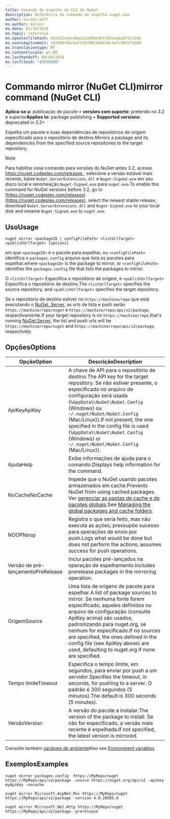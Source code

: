 ```yaml
---
title: Comando de espelho da CLI do NuGet
description: Referência do comando de espelho nuget.exe
author: karann-msft
ms.author: karann
ms.date: 01/18/2018
ms.topic: reference
ms.openlocfilehash: d3a322e16c4ba212a856e9bf4d2eaab2872c31b6
ms.sourcegitcommit: 1d1406764c6af5fb7801d462e0c4afc9092fa569
ms.translationtype: MT
ms.contentlocale: pt-BR
ms.lasthandoff: 09/04/2018
ms.locfileid: "43550200"
---
```

# <a name="mirror-command-nuget-cli"></a><span data-ttu-id="7ff9e-103">Commando mirror (NuGet CLI)</span><span class="sxs-lookup"><span data-stu-id="7ff9e-103">mirror command (NuGet CLI)</span></span>

<span data-ttu-id="7ff9e-104">**Aplica-se a:** publicação de pacote &bullet; **versões com suporte:** preterido no 3.2 e superior</span><span class="sxs-lookup"><span data-stu-id="7ff9e-104">**Applies to:** package publishing &bullet; **Supported versions:** deprecated in 3.2+</span></span>

<span data-ttu-id="7ff9e-105">Espelha um pacote e suas dependências de repositórios de origem especificado para o repositório de destino.</span><span class="sxs-lookup"><span data-stu-id="7ff9e-105">Mirrors a package and its dependencies from the specified source repositories to the target repository.</span></span>

> [!NOTE]
> <span data-ttu-id="7ff9e-106">Para habilitar esse comando para versões do NuGet antes 3.2, acesse [ https://nuget.codeplex.com/releases ](https://nuget.codeplex.com/releases), selecione a versão estável mais recente, baixe `NuGet.ServerExtensions.dll` e `Nuget-Signed.exe` em seu disco local e renomeação `Nuget-Signed.exe` para `nuget.exe`.</span><span class="sxs-lookup"><span data-stu-id="7ff9e-106">To enable this command for NuGet versions before 3.2, go to [https://nuget.codeplex.com/releases](https://nuget.codeplex.com/releases), select the newest stable release, download `NuGet.ServerExtensions.dll` and `Nuget-Signed.exe` to your local disk and rename `Nuget-Signed.exe` to `nuget.exe`.</span></span>

## <a name="usage"></a><span data-ttu-id="7ff9e-107">Uso</span><span class="sxs-lookup"><span data-stu-id="7ff9e-107">Usage</span></span>

```cli
nuget mirror <packageID | configFilePath> <listUrlTarget> <publishUrlTarget> [options]
```

<span data-ttu-id="7ff9e-108">em que `<packageID>` é o pacote para espelhar, ou `<configFilePath>` identifica o `packages.config` arquivo que lista os pacotes para espelhar.</span><span class="sxs-lookup"><span data-stu-id="7ff9e-108">where `<packageID>` is the package to mirror, or `<configFilePath>` identifies the `packages.config` file that lists the packages to mirror.</span></span>

<span data-ttu-id="7ff9e-109">O `<listUrlTarget>` Especifica o repositório de origem, e `<publishUrlTarget>` Especifica o repositório de destino.</span><span class="sxs-lookup"><span data-stu-id="7ff9e-109">The `<listUrlTarget>` specifies the source repository, and `<publishUrlTarget>` specifies the target repository.</span></span>

<span data-ttu-id="7ff9e-110">Se o repositório de destino estiver no `https://machine/repo` que está executando o [NuGet. Server](../hosting-packages/nuget-server.md), as urls de lista e push serão `https://machine/repo/nuget` e `https://machine/repo/api/v2/package`, respectivamente.</span><span class="sxs-lookup"><span data-stu-id="7ff9e-110">If your target repository is on `https://machine/repo` that's running [NuGet.Server](../hosting-packages/nuget-server.md), the list and push urls will be `https://machine/repo/nuget` and `https://machine/repo/api/v2/package`, respectively.</span></span>

## <a name="options"></a><span data-ttu-id="7ff9e-111">Opções</span><span class="sxs-lookup"><span data-stu-id="7ff9e-111">Options</span></span>

| <span data-ttu-id="7ff9e-112">Opção</span><span class="sxs-lookup"><span data-stu-id="7ff9e-112">Option</span></span> | <span data-ttu-id="7ff9e-113">Descrição</span><span class="sxs-lookup"><span data-stu-id="7ff9e-113">Description</span></span> |
| --- | --- |
| <span data-ttu-id="7ff9e-114">ApiKey</span><span class="sxs-lookup"><span data-stu-id="7ff9e-114">ApiKey</span></span> | <span data-ttu-id="7ff9e-115">A chave de API para o repositório de destino.</span><span class="sxs-lookup"><span data-stu-id="7ff9e-115">The API key for the target repository.</span></span> <span data-ttu-id="7ff9e-116">Se não estiver presente, o especificado no arquivo de configuração será usada (`%AppData%\NuGet\NuGet.Config` (Windows) ou `~/.nuget/NuGet/NuGet.Config` (Mac/Linux)).</span><span class="sxs-lookup"><span data-stu-id="7ff9e-116">If not present,  the one specified in the config file is used (`%AppData%\NuGet\NuGet.Config` (Windows) or `~/.nuget/NuGet/NuGet.Config` (Mac/Linux)).</span></span> |
| <span data-ttu-id="7ff9e-117">Ajuda</span><span class="sxs-lookup"><span data-stu-id="7ff9e-117">Help</span></span> | <span data-ttu-id="7ff9e-118">Exibe informações de ajuda para o comando.</span><span class="sxs-lookup"><span data-stu-id="7ff9e-118">Displays help information for the command.</span></span> |
| <span data-ttu-id="7ff9e-119">NoCache</span><span class="sxs-lookup"><span data-stu-id="7ff9e-119">NoCache</span></span> | <span data-ttu-id="7ff9e-120">Impede que o NuGet usando pacotes armazenados em cache.</span><span class="sxs-lookup"><span data-stu-id="7ff9e-120">Prevents NuGet from using cached packages.</span></span> <span data-ttu-id="7ff9e-121">Ver [gerenciar as pastas de cache e de pacotes globais](../consume-packages/managing-the-global-packages-and-cache-folders.md).</span><span class="sxs-lookup"><span data-stu-id="7ff9e-121">See [Managing the global packages and cache folders](../consume-packages/managing-the-global-packages-and-cache-folders.md).</span></span> |
| <span data-ttu-id="7ff9e-122">NOOP</span><span class="sxs-lookup"><span data-stu-id="7ff9e-122">Noop</span></span> | <span data-ttu-id="7ff9e-123">Registra o que seria feito, mas não executa as ações; pressupõe sucesso para operações de envio por push.</span><span class="sxs-lookup"><span data-stu-id="7ff9e-123">Logs what would be done but does not perform the actions; assumes success for push operations.</span></span> |
| <span data-ttu-id="7ff9e-124">Versão de pré-lançamento</span><span class="sxs-lookup"><span data-stu-id="7ff9e-124">PreRelease</span></span> | <span data-ttu-id="7ff9e-125">Inclui pacotes pré-lançados na operação de espelhamento.</span><span class="sxs-lookup"><span data-stu-id="7ff9e-125">Includes prerelease packages in the mirroring operation.</span></span> |
| <span data-ttu-id="7ff9e-126">Origem</span><span class="sxs-lookup"><span data-stu-id="7ff9e-126">Source</span></span> | <span data-ttu-id="7ff9e-127">Uma lista de origens de pacote para espelhar.</span><span class="sxs-lookup"><span data-stu-id="7ff9e-127">A list of package sources to mirror.</span></span> <span data-ttu-id="7ff9e-128">Se nenhuma fonte forem especificado, aqueles definidos no arquivo de configuração (consulte ApiKey acima) são usados, padronizando para nuget.org, se nenhum for especificado.</span><span class="sxs-lookup"><span data-stu-id="7ff9e-128">If no sources are specified, the ones defined in the config file (see ApiKey above) are used, defaulting to nuget.org if none are specified.</span></span> |
| <span data-ttu-id="7ff9e-129">Tempo limite</span><span class="sxs-lookup"><span data-stu-id="7ff9e-129">Timeout</span></span> | <span data-ttu-id="7ff9e-130">Especifica o tempo limite, em segundos, para enviar por push a um servidor.</span><span class="sxs-lookup"><span data-stu-id="7ff9e-130">Specifies the timeout, in seconds, for pushing to a server.</span></span> <span data-ttu-id="7ff9e-131">O padrão é 300 segundos (5 minutos).</span><span class="sxs-lookup"><span data-stu-id="7ff9e-131">The default is 300 seconds (5 minutes).</span></span> |
| <span data-ttu-id="7ff9e-132">Versão</span><span class="sxs-lookup"><span data-stu-id="7ff9e-132">Version</span></span> | <span data-ttu-id="7ff9e-133">A versão do pacote a instalar.</span><span class="sxs-lookup"><span data-stu-id="7ff9e-133">The version of the package to install.</span></span> <span data-ttu-id="7ff9e-134">Se não for especificado, a versão mais recente é espelhada.</span><span class="sxs-lookup"><span data-stu-id="7ff9e-134">If not specified, the latest version is mirrored.</span></span> |

<span data-ttu-id="7ff9e-135">Consulte também [variáveis de ambiente](cli-ref-environment-variables.md)</span><span class="sxs-lookup"><span data-stu-id="7ff9e-135">Also see [Environment variables](cli-ref-environment-variables.md)</span></span>

## <a name="examples"></a><span data-ttu-id="7ff9e-136">Exemplos</span><span class="sxs-lookup"><span data-stu-id="7ff9e-136">Examples</span></span>

```cli
nuget mirror packages.config  https://MyRepo/nuget https://MyRepo/api/v2/package -source https://nuget.org/api/v2 -apikey myApiKey -nocache

nuget mirror Microsoft.AspNet.Mvc https://MyRepo/nuget https://MyRepo/api/v2/package -version 4.0.20505.0

nuget mirror Microsoft.Net.Http https://MyRepo/nuget https://MyRepo/api/v2/package -prerelease
```
